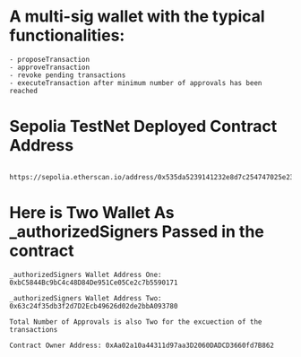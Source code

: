 # A multi-sig wallet with the typical functionalities:

```shell
- proposeTransaction  
- approveTransaction  
- revoke pending transactions  
- executeTransaction after minimum number of approvals has been reached  
```
# Sepolia TestNet Deployed Contract Address
```shell

https://sepolia.etherscan.io/address/0x535da5239141232e8d7c254747025e238c72e718#code

```
# Here is Two Wallet As _authorizedSigners Passed in the contract
```shell
_authorizedSigners Wallet Address One: 0xbC5844Bc9bC4c48D84De951Ce05Ce2c7b5590171

_authorizedSigners Wallet Address Two: 0x63c24f35db3f2d7D2Ecb49626d02de2bbA093780

Total Number of Approvals is also Two for the excuection of the transactions

Contract Owner Address: 0xAa02a10a44311d97aa3D2060DADCD3660fd7B862

```
